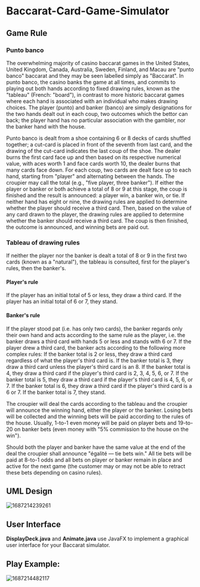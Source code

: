 # Baccarat-Card-Game-Simulator

## Game Rule
### Punto banco
The overwhelming majority of casino baccarat games in the United States, United Kingdom, Canada, Australia, Sweden, Finland, and Macau are "punto banco" baccarat and they may be seen labelled simply as "Baccarat". In punto banco, the casino banks the game at all times, and commits to playing out both hands according to fixed drawing rules, known as the "tableau" (French: "board"), in contrast to more historic baccarat games where each hand is associated with an individual who makes drawing choices. The player (punto) and banker (banco) are simply designations for the two hands dealt out in each coup, two outcomes which the bettor can back; the player hand has no particular association with the gambler, nor the banker hand with the house.

Punto banco is dealt from a shoe containing 6 or 8 decks of cards shuffled together; a cut-card is placed in front of the seventh from last card, and the drawing of the cut-card indicates the last coup of the shoe. The dealer burns the first card face up and then based on its respective numerical value, with aces worth 1 and face cards worth 10, the dealer burns that many cards face down. For each coup, two cards are dealt face up to each hand, starting from "player" and alternating between the hands. The croupier may call the total (e.g., "five player, three banker"). If either the player or banker or both achieve a total of 8 or 9 at this stage, the coup is finished and the result is announced: a player win, a banker win, or tie. If neither hand has eight or nine, the drawing rules are applied to determine whether the player should receive a third card. Then, based on the value of any card drawn to the player, the drawing rules are applied to determine whether the banker should receive a third card. The coup is then finished, the outcome is announced, and winning bets are paid out.

### Tableau of drawing rules
If neither the player nor the banker is dealt a total of 8 or 9 in the first two cards (known as a "natural"), the tableau is consulted, first for the player's rules, then the banker's.

#### Player's rule
If the player has an initial total of 5 or less, they draw a third card. If the player has an initial total of 6 or 7, they stand.

#### Banker's rule
If the player stood pat (i.e. has only two cards), the banker regards only their own hand and acts according to the same rule as the player, i.e. the banker draws a third card with hands 5 or less and stands with 6 or 7.
If the player drew a third card, the banker acts according to the following more complex rules:
If the banker total is 2 or less, they draw a third card regardless of what the player's third card is.
If the banker total is 3, they draw a third card unless the player's third card is an 8.
If the banker total is 4, they draw a third card if the player's third card is 2, 3, 4, 5, 6, or 7.
If the banker total is 5, they draw a third card if the player's third card is 4, 5, 6, or 7.
If the banker total is 6, they draw a third card if the player's third card is a 6 or 7.
If the banker total is 7, they stand.

The croupier will deal the cards according to the tableau and the croupier will announce the winning hand, either the player or the banker. Losing bets will be collected and the winning bets will be paid according to the rules of the house. Usually, 1-to-1 even money will be paid on player bets and 19-to-20 on banker bets (even money with "5% commission to the house on the win").

Should both the player and banker have the same value at the end of the deal the croupier shall announce "égalité — tie bets win." All tie bets will be paid at 8-to-1 odds and all bets on player or banker remain in place and active for the next game (the customer may or may not be able to retract these bets depending on casino rules).

## UML Design
![1687214239261](https://github.com/1eom3i/Baccarat-Card-Game-Simulator/assets/124229472/f05cbd8a-ca18-4a8e-8578-518fee9fb5b6)

## User Interface
**DisplayDeck.java** and **Animate.java** use JavaFX to implement a graphical user interface for your Baccarat simulator.

## Play Example:
![1687214482117](https://github.com/1eom3i/Baccarat-Card-Game-Simulator/assets/124229472/0ff447e9-dd39-4772-97f8-bceab9473add)

